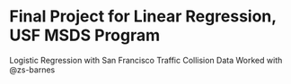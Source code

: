 # Final Project for Linear Regression, USF MSDS Program

Logistic Regression with San Francisco Traffic Collision Data
Worked with @zs-barnes
